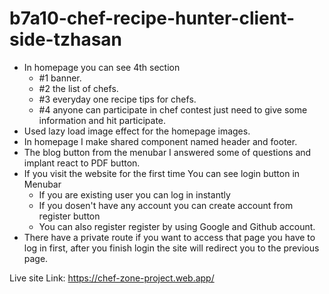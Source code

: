 # b7a10-chef-recipe-hunter-client-side-tzhasan
* In homepage you can see 4th section
  - #1 banner.
  - #2 the list of chefs.
  - #3 everyday one recipe tips for chefs.
  - #4 anyone can participate in chef contest just need to give some information and hit participate.
* Used lazy load image effect for the homepage images.
* In homepage I make shared component named header and footer.
* The blog button from the menubar I answered some of questions and implant react to PDF button.
* If you visit the website for the first time You can see login button in Menubar
  - If you are existing user you can log in instantly
  - If you dosen't have any account you can create account from register button
  - You can also register register by using Google and Github account.
* There have a private route if you want to access that page you have to log in first, after you finish login the site will redirect you to the previous page.

Live site Link: https://chef-zone-project.web.app/
